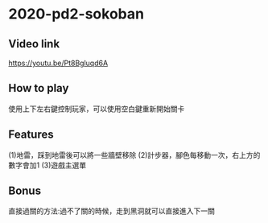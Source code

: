 # 2020-pd2-sokoban
## Video link
https://youtu.be/Pt8Bgluqd6A

## How to play
使用上下左右鍵控制玩家，可以使用空白鍵重新開始關卡

## Features
(1)地雷，踩到地雷後可以將一些牆壁移除
(2)計步器，腳色每移動一次，右上方的數字會加1
(3)遊戲主選單

## Bonus
直接過關的方法:過不了關的時候，走到黑洞就可以直接進入下一關
